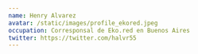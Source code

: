 ```yaml
---
name: Henry Alvarez
avatar: /static/images/profile_ekored.jpeg
occupation: Corresponsal de Eko.red en Buenos Aires
twitter: https://twitter.com/halvr55
---
```

